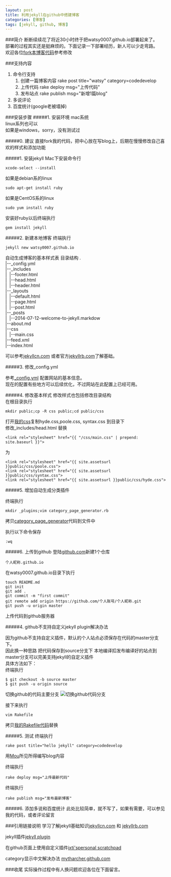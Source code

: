 ```yaml
---
layout: post
title: 利用jekyll在github中搭建博客
categories: [博客]
tags: [jekyll, github, 博客]
---
```


###简介
断断续续花了将近30小时终于把watsy0007.github.io部署起来了。  
部署的过程其实还是挺麻烦的。下面记录一下部署经历，新人可以少走弯路。	
欢迎各位[fork本博客代码][forkwatsy0007github]参考修改	

###支持内容
1. 命令行支持
	1. 创建一篇博客内容 	rake post title="watsy" category=codedevelop
	2. 上传代码			rake deploy msg="上传代码"
	3. 发布站点			rake publish msg="新增1篇blog"
2. 多说评论
3. 百度统计(google老被墙掉) 	

###安装步骤
#####1. 安装环境
mac系统  
linux系列也可以  
如果是windows，sorry，没有测试过  

#####0. 建议
直接fork我的代码，把中心放在写blog上，后期在慢慢修改自己喜欢的样式和添加功能

#####1. 安装jekyll
Mac下安装命令行

	xcode-select --install

如果是debian系的linux
	
	sudo apt-get install ruby
	
如果是CentOS系的linux

	sudo yum install ruby
	
安装好ruby以后终端执行

	gem install jekyll
	

#####2. 新建本地博客
终端执行

	jekyll new watsy0007.github.io

自动生成博客的基本样式表
目录结构
.  
|--_config.yml      
|--_includes    
|&nbsp;&nbsp;|--footer.html     
|&nbsp;&nbsp;|--head.html   
|&nbsp;&nbsp;|--header.html     
|--_layouts    
|&nbsp;&nbsp;|--default.html            
|&nbsp;&nbsp;|--page.html   
|&nbsp;&nbsp;|--post.html   
|--_posts       
|&nbsp;&nbsp;|--2014-07-12-welcome-to-jekyll.markdow      		
|--about.md     	
|--css      
|&nbsp;&nbsp;|--main.css          
|--feed.xml     
|--index.html   
	
可以参考[jekyllcn.com][jekyllcn.com] 或者官方[jekyllrb.com][jekyllrb.com]了解基础。  

#####3. 修改_config.yml

参考[_config.yml][_config.yml] 配置网站的基本信息。		
现在的配置有些地方可以后续优化，不过网站在此配置上已经可用。	

#####4. 修改基本样式
修改样式也包括修改目录结构		
在根目录执行
	
	mkdir public;cp -R css public;cd public/css
	
打开[我的css][watsy0007css]复制hyde.css,poole.css, syntax.css 到目录下	
修改_includes/head.html
替换

	<link rel="stylesheet" href="{{ "/css/main.css" | prepend: site.baseurl }}">
	
为

	<link rel="stylesheet" href="{{ site.assetsurl }}public/css/poole.css">
    <link rel="stylesheet" href="{{ site.assetsurl }}public/css/syntax.css">
    <link rel="stylesheet" href="{{ site.assetsurl }}public/css/hyde.css">	

#####5. 增加自动生成分类插件

终端执行

	mkdir _plugins;vim category_page_generator.rb

拷贝[category_page_generator][category_page_generator]代码到文件中

执行以下命令保存

	:wq



#####6. 上传到github
登陆[github.com][github.com]新建1个仓库
	
	个人昵称.github.io

在watsy0007.github.io目录下执行

	touch README.md
	git init
	git add .
	git commit -m "first commit"
	git remote add origin https://github.com/个人账号/个人昵称.git
	git push -u origin master

上传代码到github服务器

#####4. github不支持自定义jekyll plugin解决办法

因为github不支持自定义插件，默认的个人站点必须保存在代码的master分支下。	
因此换一种思路	
把代码保存到source分支下	
本地编译扣发布编译好的站点到master分支可以完美支持jekyll的自定义插件	
具体方法如下：  
终端执行
	
	$ git checkout -b source master
	$ git push -u origin source

切换github的代码主要分支	
	![切换github代码分支](http://watsy0007githubio.qiniudn.com/4FECEF2A-3E48-4F2D-9D08-EA175FC87C08.png?imageView/2/w/640/q/90)

接下来执行

	vim Rakefile
	
拷贝[我的Rakefile代码][watsy0007githubrakefile]替换

#####5. 测试
终端执行
	
	rake post title="hello jekyll" category=codedevelop
	
用[Mou][mouapp.com]所见所得编写blog内容

终端执行

	rake deploy msg="上传最新代码"

终端执行

	rake publish msg="发布最新博客"	
	
	
#####6. 添加多说和百度统计
此处比较简单，就不写了，如果有需要，可以参见我的代码，或者评论留言   


###引用链接说明
学习了解jekyll基础知识[jekyllcn.com][jekyllcn.com] 和 [jekyllrb.com][jekyllrb.com]  
 
jekyll插件[jekyll plugin][jekyllplugin]
   
在github页面上使用自定义插件[ixti'spersonal scratchpad][usingjekyllpluginongithubpages]    
      	
category显示中文解决办法 [mytharcher.github.com][mytharcher.github.com]     



###收尾
实际操作过程中有人换问题欢迎各位在下面留言。	

[forkwatsy0007github]:https://github.com/watsy0007/watsy0007.github.io
[jekyllcn.com]:http://jekyllcn.com/
[jekyllrb.com]:http://jekyllrb.com/
[_config.yml]:https://github.com/watsy0007/watsy0007.github.io/blob/source/_config.yml
[watsy0007css]:https://github.com/watsy0007/watsy0007.github.io/tree/source/public/css
[category_page_generator]:https://github.com/watsy0007/watsy0007.github.io/blob/source/_plugins/category_page_generator.rb
[github.com]:https://github.com
[watsy0007githubrakefile]:https://github.com/watsy0007/watsy0007.github.io/blob/source/Rakefile
[mouapp.com]:http://mouapp.com
[usingjekyllpluginongithubpages]:http://ixti.net/software/2013/01/28/using-jekyll-plugins-on-github-pages.html
[jekyllplugin]:https://github.com/recurser/jekyll-plugins
[mytharcher.github.com]:https://github.com/mytharcher/mytharcher.github.com